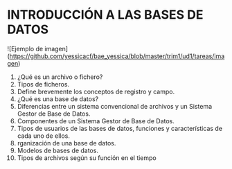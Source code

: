 # INTRODUCCIÓN A LAS BASES DE DATOS

![Ejemplo de imagen] (https://github.com/yessicacf/bae_yessica/blob/master/trim1/ud1/tareas/imagen)

1. ¿Qué es un archivo o fichero?
2. Tipos de ficheros.
3. Define brevemente los conceptos de registro y campo.
4. ¿Qué es una base de datos?
5. Diferencias entre un sistema convencional de archivos y un Sistema Gestor de Base de Datos.
6. Componentes de un Sistema Gestor de Base de Datos.
7. Tipos de usuarios de las bases de datos, funciones y características de cada uno de ellos.
8. rganización de una base de datos.
9. Modelos de bases de datos.
10. Tipos de archivos según su función en el tiempo
